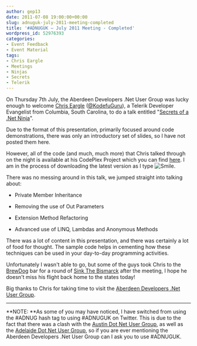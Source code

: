 ```yaml
---
author: gep13
date: 2011-07-08 19:00:00+00:00
slug: adnuguk-july-2011-meeting-completed
title: '#ADNUGUK – July 2011 Meeting - Completed'
wordpress_id: 52976393
categories:
- Event Feedback
- Event Material
tags:
- Chris Eargle
- Meetings
- Ninjas
- Secrets
- Telerik
---
```


On Thursday 7th July, the Aberdeen Developers .Net User Group was lucky enough to welcome [Chris Eargle](http://www.kodefuguru.com/) ([@KodefuGuru](http://twitter.com/kodefuguru)), a Telerik Developer Evangelist from Columbia, South Carolina, to do a talk entitled "[Secrets of a .Net Ninja](http://aberdeendevelopers.co.uk/Meetings/Secrets-of-a--Net-Ninja.aspx)".




Due to the format of this presentation, primarily focused around code demonstrations, there was only an introductory set of slides, so I have not posted them here.




However, all of the code (and much, much more) that Chris talked through on the night is available at his CodePlex Project which you can find [here](http://kodefu.codeplex.com/). I am in the process of downloading the latest version as I type ![Smile](http://www.gep13.co.uk/blog/wp-content/uploads/2011/07/wlEmoticon-smile.png).




There was no messing around in this talk, we jumped straight into talking about:






  * Private Member Inheritance


  * Removing the use of Out Parameters


  * Extension Method Refactoring


  * Advanced use of LINQ, Lambdas and Anonymous Methods


There was a lot of content in this presentation, and there was certainly a lot of food for thought. The sample code helps in cementing how these techniques can be used in your day-to-day programming activities.


Unfortunately I wasn't able to go, but some of the guys took Chris to the [BrewDog](http://www.brewdog.com/) bar for a round of [Sink The Bismarck](http://www.brewdog.com/sink_the_bismark) after the meeting, I hope he doesn't miss his flight back home to the states today!




Big thanks to Chris for taking time to visit the [Aberdeen Developers .Net User Group](http://www.aberdeendevelopers.co.uk).




* * *




**NOTE: **As some of you may have noticed, I have switched from using the #ADNUG hash tag to using #ADNUGUK on Twitter. This is due to the fact that there was a clash with the [Austin Dot Net User Group](http://www.adnug.org/), as well as the [Adelaide Dot Net User Group](http://www.adnug.com/), so if you are ever mentioning the Aberdeen Developers .Net User Group can I ask you to use #ADNUGUK.

